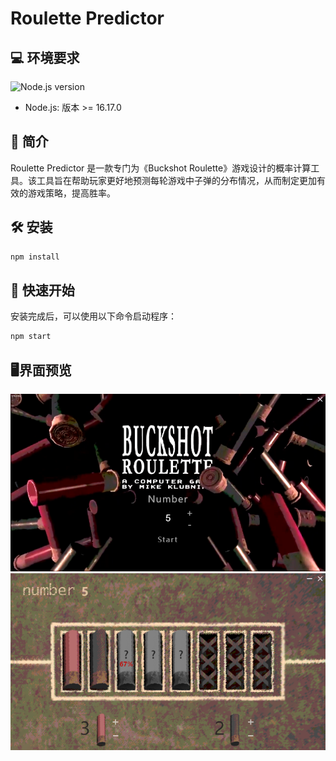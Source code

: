 # Roulette Predictor

## 💻 环境要求
![Node.js version](https://img.shields.io/badge/node-%3E%3D%2016.17.0-brightgreen)
- Node.js: 版本 >= 16.17.0


## 🎲 简介
Roulette Predictor 是一款专门为《Buckshot Roulette》游戏设计的概率计算工具。该工具旨在帮助玩家更好地预测每轮游戏中子弹的分布情况，从而制定更加有效的游戏策略，提高胜率。


## 🛠 安装
```bash
npm install
```
## 🚀 快速开始
安装完成后，可以使用以下命令启动程序：
```bash
npm start
```

## 🖥️界面预览
![](./img1.png)
![](./img2.png)
